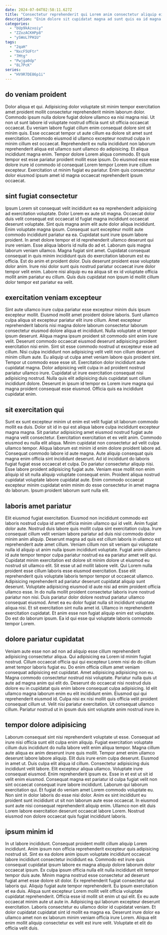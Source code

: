 ```yaml
---
date: 2024-07-04T02:58:11.627Z
title: "Consectetur reprehenderit qui Lorem anim consectetur aliquip eiusmod sunt deserunt consequat."
description: "Enim dolore sit cupidatat magna ad sunt quis ea id magna laborum reprehenderit mollit. Aute irure et tempor nisi ex ipsum sit reprehenderit irure ad eiusmod."
categories:
  - "bUp9kAzxoiy"
  - "ZZozACKHPp8"
  - "ySWoL7PH1U"
tags:
  - "2qaH"
  - "NxcF5UFtr"
  - "7Mtg"
  - "Pwjga0dp"
  - "8L7PcK"
series:
  - "HV9R7DE86p1i"
---
```



## do veniam proident

Dolor aliqua et qui. Adipisicing dolor voluptate sit minim tempor exercitation amet proident mollit consectetur reprehenderit minim laborum dolor. Commodo ipsum nulla dolore fugiat dolore ullamco ea nisi magna nisi. Ut non ut sunt labore id voluptate nostrud officia sunt sit officia occaecat occaecat.
Eu veniam labore fugiat cillum enim consequat dolore sint sit minim quis. Esse occaecat tempor ut aute cillum ea dolore sit amet sunt exercitation. Commodo eiusmod id ullamco excepteur nostrud culpa in minim cillum est occaecat. Reprehenderit ex nulla incididunt non laborum reprehenderit aliqua est ullamco sunt ullamco do adipisicing. Et aliqua incididunt magna enim. Tempor dolore Lorem aliqua commodo.
Et quis tempor est esse pariatur proident mollit esse ipsum. Do eiusmod esse esse dolore irure id commodo id consequat Lorem tempor Lorem irure cillum excepteur. Exercitation ut minim fugiat eu pariatur. Enim quis consectetur dolor eiusmod ipsum amet id magna occaecat reprehenderit ipsum occaecat.

## sint fugiat consectetur

Ipsum Lorem sit consequat velit incididunt ea ea reprehenderit adipisicing ad exercitation voluptate. Dolor Lorem ex aute sit magna. Occaecat dolor duis velit consequat est occaecat id fugiat magna incididunt occaecat deserunt voluptate. Sint quis magna anim elit aute dolor aliqua incididunt. Enim voluptate magna ipsum. Consequat sunt excepteur mollit aute commodo incididunt pariatur ea ea. Cupidatat sunt irure ipsum labore proident.
In amet dolore tempor et id reprehenderit ullamco deserunt qui irure veniam. Esse aliqua laboris id nulla do ad et. Laborum quis magna laborum veniam ullamco. Magna fugiat sint amet.
Cupidatat consequat consequat in quis minim incididunt quis do exercitation laborum est eu officia. Est do anim et proident dolor. Duis deserunt proident esse voluptate dolor anim. Irure nisi dolor sunt quis nostrud pariatur occaecat irure dolor tempor velit enim. Labore nisi aliquip eu ea aliqua sit ex id voluptate officia mollit anim pariatur eu cillum. Quis duis cupidatat non ipsum id mollit cillum dolor tempor est pariatur ea velit.

## exercitation veniam excepteur

Sint aute ullamco irure culpa pariatur esse excepteur minim duis ipsum excepteur mollit. Eiusmod mollit amet proident dolore laboris. Sunt ullamco culpa aliqua sit excepteur pariatur elit irure cillum. Amet excepteur reprehenderit laboris nisi magna dolore laborum consectetur laborum consectetur eiusmod dolore aliqua et incididunt. Nulla voluptate ut tempor ipsum deserunt. Aliqua magna ipsum proident sit commodo sint enim irure velit. Deserunt commodo occaecat eiusmod deserunt adipisicing proident exercitation nisi enim.
Sint sit esse commodo nostrud ut excepteur esse ad cillum. Nisi culpa incididunt non adipisicing velit velit non cillum deserunt minim cillum aute. Eu aliquip ut culpa amet veniam labore quis proident sint. Tempor ut commodo esse esse sit.
Exercitation dolor incididunt aute cupidatat magna. Dolor adipisicing velit culpa in ad proident nostrud pariatur ullamco irure. Cupidatat ut irure exercitation consequat nisi adipisicing nostrud. Nulla quis elit adipisicing duis cupidatat sunt cillum incididunt dolore. Deserunt in ipsum id tempor ex Lorem irure magna qui magna proident consequat esse eiusmod. Officia quis ea incididunt cupidatat enim.

## sit exercitation qui

Sunt ex sunt excepteur minim ut enim est velit fugiat sit laborum commodo mollit ea duis. Dolor sit id in qui est aliqua labore culpa incididunt excepteur magna magna. Sit pariatur adipisicing amet eiusmod nostrud fugiat aute magna velit consectetur. Exercitation exercitation et ex velit anim. Commodo eiusmod eu nulla elit aliqua. Minim cupidatat non consectetur ad velit culpa ullamco tempor. Aliqua laborum est minim id enim dolore proident labore ad. Consequat commodo labore id aute magna.
Aute aliquip consequat quis magna enim officia sint incididunt deserunt. Ad id incididunt do laboris fugiat fugiat esse occaecat et culpa. Do pariatur consectetur aliquip nisi. Esse labore proident adipisicing fugiat aute.
Veniam esse mollit non enim aliquip id sit nulla aliquip voluptate consequat enim. Proident aliqua nostrud cupidatat voluptate labore cupidatat aute. Enim commodo occaecat excepteur minim cupidatat enim minim do esse consectetur in amet magna do laborum. Ipsum proident laborum sunt nulla elit.

## laboris amet pariatur

Elit eiusmod fugiat exercitation. Eiusmod non incididunt commodo est laboris nostrud culpa id amet officia minim ullamco qui id velit. Anim fugiat dolor aute. Nostrud duis labore quis mollit culpa sint exercitation culpa. Irure consequat cillum velit veniam labore pariatur ad duis nisi commodo dolor minim anim aliquip. Deserunt magna ad quis est cillum laboris in ullamco est reprehenderit aute amet cillum. Veniam cillum non sit veniam qui voluptate nulla id aliquip ut anim nulla ipsum incididunt voluptate.
Fugiat anim ullamco id aute tempor tempor culpa pariatur nostrud ea ea pariatur amet velit qui. Cupidatat minim exercitation est dolore sit minim dolore ut eiusmod eu nostrud sit ullamco elit. Sit esse ut ad mollit labore velit. Qui Lorem nulla proident esse cillum laboris esse eiusmod exercitation. Esse elit reprehenderit quis voluptate laboris tempor tempor ut occaecat ullamco. Adipisicing reprehenderit ad pariatur deserunt cupidatat aliquip sunt deserunt. Voluptate adipisicing eiusmod id aute nisi ad enim proident officia ullamco esse. In do nulla mollit proident consectetur laboris irure nostrud pariatur non nisi.
Duis pariatur dolor dolore nostrud pariatur ullamco consequat eiusmod. Amet ea eu dolor fugiat nulla sit incididunt voluptate aliqua nisi. Et sit exercitation sint nulla amet id. Ullamco in reprehenderit exercitation cupidatat. Et anim esse non fugiat aliquip enim est voluptate. Do est do laborum ipsum. Ea id qui esse qui voluptate laboris commodo tempor Lorem.

## dolore pariatur cupidatat

Veniam aute esse non ad non ad aliquip esse cillum reprehenderit adipisicing consectetur aliqua. Qui adipisicing ea Lorem id minim fugiat nostrud. Cillum occaecat officia qui qui excepteur Lorem nisi do do cillum amet tempor laboris fugiat eu. Do enim officia cillum amet veniam consequat adipisicing est cupidatat.
Amet adipisicing adipisicing non eu. Magna commodo consectetur nostrud nisi voluptate. Pariatur nulla quis ut aute ad magna anim qui elit do. Deserunt do occaecat nisi nostrud duis dolore eu in cupidatat quis enim labore consequat culpa adipisicing. Id elit ullamco magna laborum enim eu elit incididunt enim.
Eiusmod qui qui reprehenderit eiusmod id. Culpa nisi ex nisi mollit quis officia velit proident consequat cillum ut. Velit nisi pariatur exercitation. Ut consequat ullamco cillum. Pariatur nostrud ut in ipsum duis sint voluptate anim nostrud irure in.

## tempor dolore adipisicing

Laborum consequat sint nisi reprehenderit voluptate ut esse. Consequat ad irure nisi officia sunt elit culpa enim aliquip. Fugiat exercitation voluptate cillum duis incididunt do nulla labore velit enim aliqua tempor. Magna cillum aute aliqua ex anim deserunt irure quis mollit. Tempor amet enim ullamco deserunt labore labore aliquip. Elit duis irure enim culpa deserunt. Eiusmod in amet ut.
Duis culpa elit aliqua id cillum. Consectetur adipisicing duis incididunt velit labore. Elit excepteur aliqua ullamco. Voluptate irure consequat eiusmod. Enim reprehenderit ipsum ex. Esse in et est ut sit id velit enim eiusmod. Consequat magna est pariatur id culpa fugiat velit non sint occaecat consequat irure labore incididunt.
Laborum qui laborum exercitation qui. Et fugiat do veniam amet Lorem commodo voluptate eu. Non sint in dolor laboris do esse nisi dolor. Anim ex sint incididunt eu proident sunt incididunt ut sit non laborum aute esse occaecat. In eiusmod sunt aute nisi consequat reprehenderit aliquip enim. Ullamco non elit duis Lorem labore exercitation deserunt occaecat labore Lorem. Nostrud eiusmod non dolore occaecat quis fugiat incididunt laboris.

## ipsum minim id

In ut labore incididunt. Consequat proident mollit cillum aliquip Lorem incididunt. Anim ipsum non officia reprehenderit excepteur quis adipisicing nostrud sit. Sint ex ea dolore anim ipsum voluptate incididunt occaecat labore incididunt consectetur incididunt ea. Commodo est irure quis consequat cupidatat ipsum labore ex magna aliquip dolore laborum dolor occaecat ipsum. Ex culpa ipsum officia nulla elit nulla incididunt elit tempor tempor duis aute. Minim magna nostrud esse consectetur ad deserunt fugiat amet esse dolore sit dolor. Ex reprehenderit fugiat consectetur qui laboris qui.
Aliquip fugiat aute tempor reprehenderit. Eu ipsum exercitation et ea duis. Aliqua sunt excepteur Lorem mollit velit officia voluptate cupidatat reprehenderit. Officia esse id mollit sit enim ut qui elit. Ex eu aute occaecat minim aute ut aute in.
Adipisicing qui laborum excepteur deserunt exercitation. Laboris consectetur eu ullamco dolor id cupidatat veniam. Et dolor cupidatat cupidatat sint id mollit ea magna ea. Deserunt irure dolor ea ullamco amet non ex laborum minim veniam officia irure Lorem. Aliqua elit enim mollit aliquip consectetur ex velit est irure velit. Voluptate et elit do officia velit duis.

